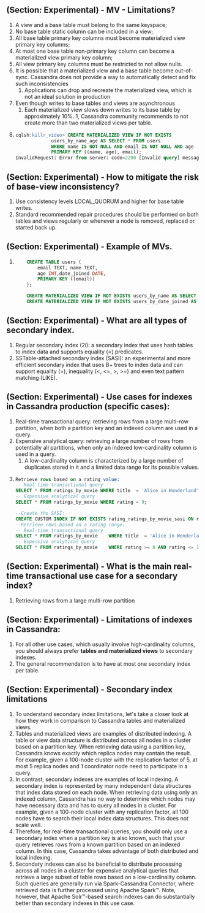 
## (Section: Experimental) - MV - Limitations?

1. A view and a base table must belong to the same keyspace;
1. No base table static column can be included in a view;
1. All base table primary key columns must become materialized view primary key columns;
1. At most one base table non-primary key column can become a materialized view primary key column;
1. All view primary key columns must be restricted to not allow nulls.
1. It is possible that a materialized view and a base table become out-of-sync. Cassandra does not provide a way to automatically detect and fix such inconsistencies
   1. Applications can drop and recreate the materialized view, which is not an ideal solution in production
1. Even though writes to base tables and views are asynchronous
    1. Each materialized view slows down writes to its base table by approximately 10%. 
    1, Cassandra community recommends to not create more than two materialized views per table.
1.     
    ```sql
    cqlsh:killr_video> CREATE MATERIALIZED VIEW IF NOT EXISTS 
                 users_by_name_age AS SELECT * FROM users
                 WHERE name IS NOT NULL AND email IS NOT NULL AND age  IS NOT NULL
                 PRIMARY KEY ((name, age), email);
    InvalidRequest: Error from server: code=2200 [Invalid query] message="Cannot include more than one non-primary key column in materialized view primary key (got name, age)"
    ```

## (Section: Experimental) - How to mitigate the risk of base-view inconsistency?

1. Use consistency levels LOCAL_QUORUM and higher for base table writes.
1. Standard recommended repair procedures should be performed on both tables and views regularly or whenever a node is removed, replaced or started back up.

## (Section: Experimental) - Example of MVs.

1.
    ```sql 
        CREATE TABLE users (
            email TEXT, name TEXT,
            age INT,date_joined DATE,
            PRIMARY KEY ((email))
        );

        CREATE MATERIALIZED VIEW IF NOT EXISTS users_by_name AS SELECT * FROM users    WHERE name IS NOT NULL AND email IS NOT NULL PRIMARY KEY ((name), email);
        CREATE MATERIALIZED VIEW IF NOT EXISTS users_by_date_joined AS SELECT * FROM users WHERE date_joined IS NOT NULL AND email IS NOT NULL PRIMARY KEY ((date_joined), email);
    ```


## (Section: Experimental) - What are all types of secondary index.

1. Regular secondary index (2i): a secondary index that uses hash tables to index data and supports equality (=) predicates.
1. SSTable-attached secondary index (SASI): an experimental and more efficient secondary index that uses B+ trees to index data and can support equality (=), inequality (<, <=, >, >=) and even text pattern matching (LIKE).

## (Section: Experimental) - Use cases for indexes in Cassandra production (specific cases):

1. Real-time transactional query: retrieving rows from a large multi-row partition, when both a partition key and an indexed column are used in a query.
1. Expensive analytical query: retrieving a large number of rows from potentially all partitions, when only an indexed low-cardinality column is used in a query. 
    1. A low-cardinality column is characterized by a large number of duplicates stored in it and a limited data range for its possible values.
1.
    ```sql
    Retrieve rows based on a rating value:
    -- Real-time transactional query
    SELECT * FROM ratings_by_movie WHERE title  = 'Alice in Wonderland' AND year = 2010 AND rating = 9;
    -- Expensive analytical query
    SELECT * FROM ratings_by_movie WHERE rating = 9;

    --Create the SASI:
    CREATE CUSTOM INDEX IF NOT EXISTS rating_ratings_by_movie_sasi ON ratings_by_movie (rating)USING 'org.apache.cassandra.index.sasi.SASIIndex';
    --Retrieve rows based on a rating range:
    -- Real-time transactional query
    SELECT * FROM ratings_by_movie    WHERE title  = 'Alice in Wonderland'    AND year   = 2010    AND rating >= 8 AND rating <= 10;
    -- Expensive analytical query
    SELECT * FROM ratings_by_movie    WHERE rating >= 8 AND rating <= 10;
    ```    
## (Section: Experimental) - What is the main real-time transactional use case for a secondary index?

1. Retrieving rows from a large multi-row partition

## (Section: Experimental) - Limitations of indexes in Cassandra:

1. For all other use cases, which usually involve high-cardinality columns, you should always prefer **tables and materialized views** to secondary indexes.
1. The general recommendation is to have at most one secondary index per table.


## (Section: Experimental) - Secondary index limitations

1. To understand secondary index limitations, let's take a closer look at how they work in comparison to Cassandra tables and materialized views.
1. Tables and materialized views are examples of distributed indexing. A table or view data structure is distributed across all nodes in a cluster based on a partition key. When retrieving data using a partition key, Cassandra knows exactly which replica nodes may contain the result. For example, given a 100-node cluster with the replication factor of 5, at most 5 replica nodes and 1 coordinator node need to participate in a query.
1. In contrast, secondary indexes are examples of local indexing. A secondary index is represented by many independent data structures that index data stored on each node. When retrieving data using only an indexed column, Cassandra has no way to determine which nodes may have necessary data and has to query all nodes in a cluster. For example, given a 100-node cluster with any replication factor, all 100 nodes have to search their local index data structures. This does not scale well.
1. Therefore, for real-time transactional queries, you should only use a secondary index when a partition key is also known, such that your query retrieves rows from a known partition based on an indexed column. In this case, Cassandra takes advantage of both distributed and local indexing.
1. Secondary indexes can also be beneficial to distribute processing across all nodes in a cluster for expensive analytical queries that retrieve a large subset of table rows based on a low-cardinality column. Such queries are generally run via Spark-Cassandra Connector, where retrieved data is further processed using Apache Spark™. Note, however, that Apache Solr™-based search indexes can do substantially better than secondary indexes in this use case.
